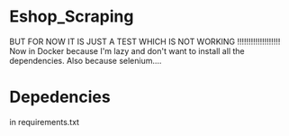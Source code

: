 # Eshop_Scraping
BUT FOR NOW IT IS JUST A TEST WHICH IS NOT WORKING !!!!!!!!!!!!!!!!!!!
Now in Docker because I'm lazy and don't want to install all the dependencies.
Also because selenium....
# Depedencies
in requirements.txt